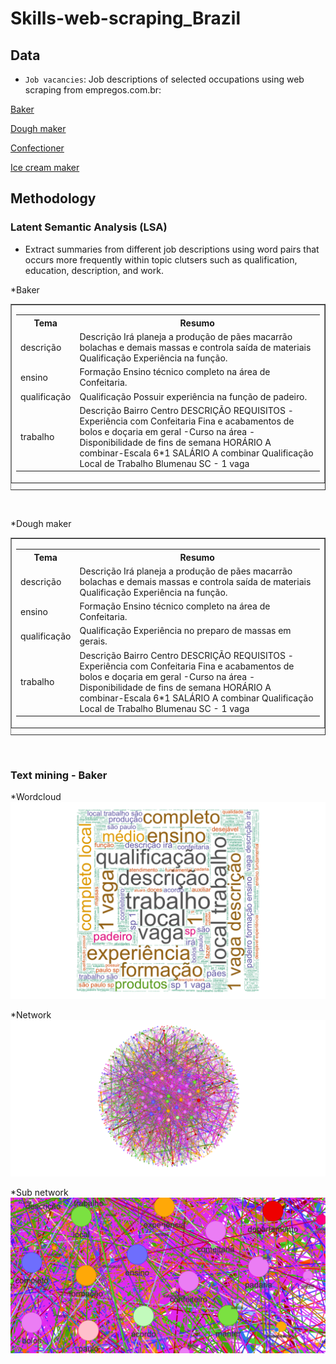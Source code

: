 # Skills-web-scraping_Brazil
 
## Data
- `Job vacancies`: Job descriptions of selected occupations using web scraping from empregos.com.br: 

[Baker](https://www.empregos.com.br/vagas/padeiro)

[Dough maker](https://www.empregos.com.br/vagas/masseiro/)

[Confectioner](https://www.empregos.com.br/vagas/confeiteiro/)

[Ice cream maker](https://www.empregos.com.br/vagas/sorvete/)

## Methodology 

### Latent Semantic Analysis (LSA)
- Extract summaries from different job descriptions using word pairs that occurs more frequently within topic clutsers such as qualification, education, description, and work. 

*Baker
<p align= center >
<table cellspacing=0 border=1>
<caption align=bottom class=captiondataframe></caption>
<tr><td>
	<table border=0 class=dataframe>
	<tbody> 
	<tr class= firstline > 
		<th>Tema  </th>
		<th>Resumo</th> 
	</tr> 
<tr> 
<td class=cellinside>descrição
</td>
<td class=cellinside>Descrição  Irá planeja a produção de pães macarrão bolachas e demais massas e controla saída de materiais Qualificação  Experiência na função.
</td></tr>

<tr> 
<td class=cellinside>ensino
</td>
<td class=cellinside>Formação Ensino técnico completo na área de Confeitaria.
</td></tr>

<tr> 
<td class=cellinside>qualificação
</td>
<td class=cellinside>Qualificação  Possuir experiência na função de padeiro.
</td></tr>

<tr> 
<td class=cellinside>trabalho
</td>
<td class=cellinside>Descrição  Bairro  Centro DESCRIÇÃO REQUISITOS -Experiência com Confeitaria Fina e acabamentos de bolos e doçaria em geral -Curso na área -Disponibilidade de fins de semana HORÁRIO A combinar-Escala 6*1 SALÁRIO A combinar Qualificação  Local de Trabalho  Blumenau  SC - 1 vaga
</td></tr>

</table>
 </td></table>
 <br>

*Dough maker
<p align= center >
<table cellspacing=0 border=1>
<caption align=bottom class=captiondataframe></caption>
<tr><td>
	<table border=0 class=dataframe>
	<tbody> 
	<tr class= firstline > 
		<th>Tema  </th>
		<th>Resumo</th> 
	</tr> 
<tr> 
<td class=cellinside>descrição
</td>
<td class=cellinside>Descrição  Irá planeja a produção de pães macarrão bolachas e demais massas e controla saída de materiais Qualificação  Experiência na função.
</td></tr>
		
<tr> 
<td class=cellinside>ensino
</td>
<td class=cellinside>Formação Ensino técnico completo na área de Confeitaria.
</td></tr>

<tr> 
<td class=cellinside>qualificação
</td>
<td class=cellinside>Qualificação  Experiência no preparo de massas em gerais.
</td></tr>

<tr> 
<td class=cellinside>trabalho
</td>
<td class=cellinside>Descrição  Bairro  Centro DESCRIÇÃO REQUISITOS -Experiência com Confeitaria Fina e acabamentos de bolos e doçaria em geral -Curso na área -Disponibilidade de fins de semana HORÁRIO A combinar-Escala 6*1 SALÁRIO A combinar Qualificação  Local de Trabalho  Blumenau  SC - 1 vaga
</td></tr>

</table>
 </td></table>
 <br>

### Text mining - Baker  

*Wordcloud
![Baker](https://github.com/quinrod/Skills-web-scraping_Brazil/blob/master/figures/wordcloudPD.png)

*Network
![Baker](https://github.com/quinrod/Skills-web-scraping_Brazil/blob/master/figures/networkPD.png)

*Sub network
![Baker](https://github.com/quinrod/Skills-web-scraping_Brazil/blob/master/figures/sub_networkPD.png)

